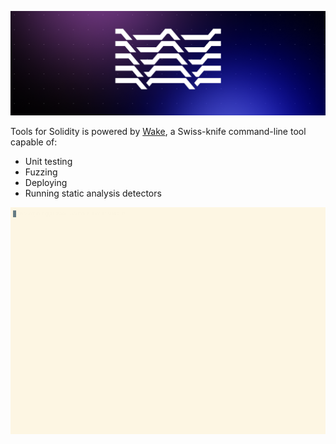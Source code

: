 ![Wake banner](wake-banner.png)

Tools for Solidity is powered by [Wake](https://getwake.io), a Swiss-knife command-line tool capable of:

- Unit testing
- Fuzzing
- Deploying
- Running static analysis detectors

![Demo](demo.gif)